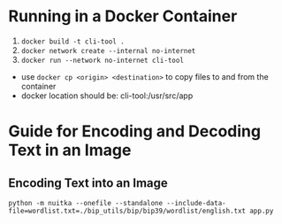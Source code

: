 # Running in a Docker Container

1. `docker build -t cli-tool .`
2. `docker network create --internal no-internet`
3. `docker run --network no-internet cli-tool`

- use `docker cp <origin> <destination>` to copy files to and from the container
- docker location should be: cli-tool:/usr/src/app

# Guide for Encoding and Decoding Text in an Image
## Encoding Text into an Image

`python -m nuitka --onefile --standalone --include-data-file=wordlist.txt=./bip_utils/bip/bip39/wordlist/english.txt app.py`